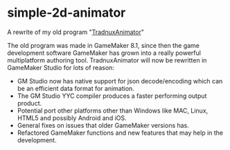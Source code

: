 # simple-2d-animator
A rewrite of my old program "[TradnuxAnimator](http://tradnux.com/tradnux-2d-animator/)"

The old program was made in GameMaker 8.1, since then the game development software GameMaker has grown into a really powerful multiplatform authoring tool. TradnuxAnimator will now be rewritten in GameMaker Studio for lots of reason:

* GM Studio now has native support for json decode/encoding which can be an efficient data format for animation.
* The GM Studio YYC compiler produces a faster performing output product.
* Potential port other platforms other than Windows like MAC, Linux, HTML5 and possibly Android and iOS.
* General fixes on issues that older GameMaker versions has.
* Refactored GameMaker functions and new features that may help in the development.



